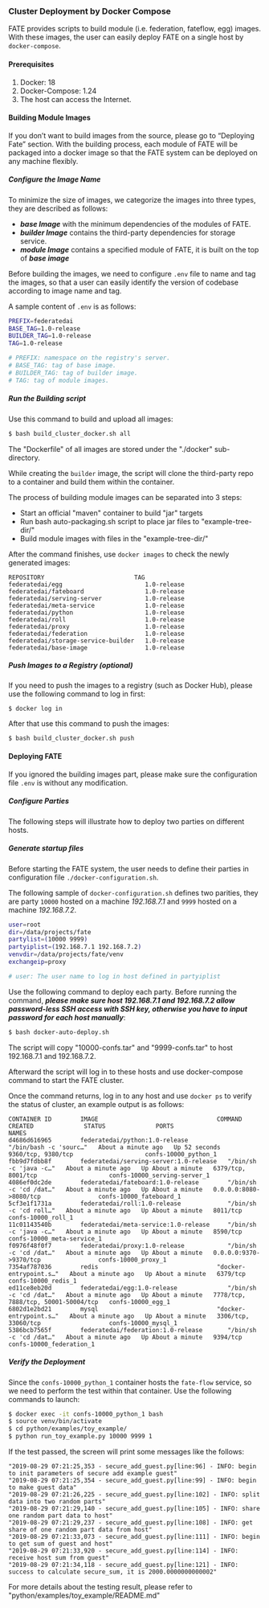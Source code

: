 ### Cluster Deployment by Docker Compose
FATE provides scripts to build module (i.e. federation, fateflow, egg) images. With these images, the user can easily deploy FATE on a single host by `docker-compose`.

#### Prerequisites

1. Docker: 18
2. Docker-Compose: 1.24
3. The host can access the Internet.

#### Building Module Images
If you don’t want to build images from the source, please go to “Deploying Fate” section. With the building process, each module of FATE will be packaged into a docker image so that the FATE system can be deployed on any machine flexibly.

##### Configure the Image Name
To minimize the size of images, we categorize the images into three types, they are described as follows:
- ***base Image*** with the minimum dependencies of the modules of FATE.
- ***builder Image*** contains the third-party dependencies for storage service.
- ***module Image*** contains a specified module of FATE, it is built on the top of ***base image***

Before building the images, we need to configure `.env` file to name and tag the images, so that a user can easily identify the version of codebase according to image name and tag.

A sample content of `.env` is as follows:
```bash
PREFIX=federatedai
BASE_TAG=1.0-release
BUILDER_TAG=1.0-release
TAG=1.0-release

# PREFIX: namespace on the registry's server.
# BASE_TAG: tag of base image.
# BUILDER_TAG: tag of builder image.
# TAG: tag of module images.
```

##### Run the Building script

Use this command to build and upload all images:
```bash
$ bash build_cluster_docker.sh all
```

The "Dockerfile" of all images are stored under the "./docker" sub-directory. 

While creating the `builder` image, the script will clone the third-party repo to a container and build them within the container. 

The process of building module images can be separated into 3 steps:
- Start an official "maven" container to build "jar" targets
- Run bash auto-packaging.sh script to place jar files to "example-tree-dir/"
- Build module images with files in the "example-tree-dir/"

After the command finishes, use `docker images` to check the newly generated images:
```
REPOSITORY                         TAG  
federatedai/egg                       1.0-release    
federatedai/fateboard                 1.0-release    
federatedai/serving-server            1.0-release     
federatedai/meta-service              1.0-release    
federatedai/python                    1.0-release     
federatedai/roll                      1.0-release
federatedai/proxy                     1.0-release
federatedai/federation                1.0-release
federatedai/storage-service-builder   1.0-release   
federatedai/base-image                1.0-release
```

##### Push Images to a Registry (optional)
If you need to push the images to a registry (such as Docker Hub), please use the following command to log in first: 

`$ docker log in` 

After that use this command to push the images: 

`$ bash build_cluster_docker.sh push` 


#### Deploying FATE
If you ignored the building images part, please make sure the configuration file `.env` is without any modification.

##### Configure Parties
The following steps will illustrate how to deploy two parties on different hosts.

##### Generate startup files
Before starting the FATE system, the user needs to define their parties in configuration file `./docker-configuration.sh`. 

The following sample of `docker-configuration.sh` defines two parities, they are party `10000` hosted on a machine *192.168.7.1* and `9999` hosted on a machine *192.168.7.2*.
```bash
user=root
dir=/data/projects/fate
partylist=(10000 9999)
partyiplist=(192.168.7.1 192.168.7.2)
venvdir=/data/projects/fate/venv
exchangeip=proxy

# user: The user name to log in host defined in partyiplist
```

Use the following command to deploy each party. Before running the command, ***please make sure host 192.168.7.1 and 192.168.7.2 allow password-less SSH access with SSH key, otherwise you have to input password for each host manually***:
```bash
$ bash docker-auto-deploy.sh
```

The script will copy "10000-confs.tar" and "9999-confs.tar" to host 192.168.7.1 and 192.168.7.2.

Afterward the script will log in to these hosts and use docker-compose command to start the FATE cluster.

Once the command returns, log in to any host and use `docker ps` to verify the status of cluster, an example output is as follows:

```
CONTAINER ID        IMAGE                                 COMMAND                  CREATED              STATUS              PORTS                                 NAMES
d4686d616965        federatedai/python:1.0-release           "/bin/bash -c 'sourc…"   About a minute ago   Up 52 seconds       9360/tcp, 9380/tcp                    confs-10000_python_1
fbb9d7fdbb8f        federatedai/serving-server:1.0-release   "/bin/sh -c 'java -c…"   About a minute ago   Up About a minute   6379/tcp, 8001/tcp                    confs-10000_serving-server_1
4086ef0dc2de        federatedai/fateboard:1.0-release        "/bin/sh -c 'cd /dat…"   About a minute ago   Up About a minute   0.0.0.0:8080->8080/tcp                confs-10000_fateboard_1
5cf3e1f1731a        federatedai/roll:1.0-release             "/bin/sh -c 'cd roll…"   About a minute ago   Up About a minute   8011/tcp                              confs-10000_roll_1
11c01143540b        federatedai/meta-service:1.0-release     "/bin/sh -c 'java -c…"   About a minute ago   Up About a minute   8590/tcp                              confs-10000_meta-service_1
f0976f48f0f7        federatedai/proxy:1.0-release            "/bin/sh -c 'cd /dat…"   About a minute ago   Up About a minute   0.0.0.0:9370->9370/tcp                confs-10000_proxy_1
7354af787036        redis                                 "docker-entrypoint.s…"   About a minute ago   Up About a minute   6379/tcp                              confs-10000_redis_1
ed11ce8eb20d        federatedai/egg:1.0-release              "/bin/sh -c 'cd /dat…"   About a minute ago   Up About a minute   7778/tcp, 7888/tcp, 50001-50004/tcp   confs-10000_egg_1
6802d1e2bd21        mysql                                 "docker-entrypoint.s…"   About a minute ago   Up About a minute   3306/tcp, 33060/tcp                   confs-10000_mysql_1
5386bcb7565f        federatedai/federation:1.0-release       "/bin/sh -c 'cd /dat…"   About a minute ago   Up About a minute   9394/tcp                              confs-10000_federation_1
```

##### Verify the Deployment
Since the `confs-10000_python_1` container hosts the `fate-flow` service, so we need to perform the test within that container. Use the following commands to launch:
```bash
$ docker exec -it confs-10000_python_1 bash
$ source venv/bin/activate
$ cd python/examples/toy_example/
$ python run_toy_example.py 10000 9999 1
```
If the test passed, the screen will print some messages like the follows:
```
"2019-08-29 07:21:25,353 - secure_add_guest.py[line:96] - INFO: begin to init parameters of secure add example guest"
"2019-08-29 07:21:25,354 - secure_add_guest.py[line:99] - INFO: begin to make guest data"
"2019-08-29 07:21:26,225 - secure_add_guest.py[line:102] - INFO: split data into two random parts"
"2019-08-29 07:21:29,140 - secure_add_guest.py[line:105] - INFO: share one random part data to host"
"2019-08-29 07:21:29,237 - secure_add_guest.py[line:108] - INFO: get share of one random part data from host"
"2019-08-29 07:21:33,073 - secure_add_guest.py[line:111] - INFO: begin to get sum of guest and host"
"2019-08-29 07:21:33,920 - secure_add_guest.py[line:114] - INFO: receive host sum from guest"
"2019-08-29 07:21:34,118 - secure_add_guest.py[line:121] - INFO: success to calculate secure_sum, it is 2000.0000000000002"
```
For more details about the testing result, please refer to "python/examples/toy_example/README.md" 
